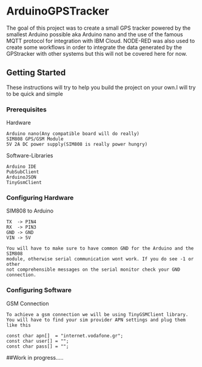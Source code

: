# ArduinoGPSTracker

The goal of this project was to create a small GPS tracker powered by the smallest Arduino possible aka Arduino nano and the use
of the famous MQTT protocol for integration with IBM Cloud.
NODE-RED was also used to create some workflows in order to integrate the data generated by the GPStracker with other systems but
this will not be covered here for now.

## Getting Started

These instructions will try to help you build the project on your own.I will try to be quick and simple

### Prerequisites

Hardware
```
Arduino nano(Any compatible board will do really)
SIM808 GPS/GSM Module
5V 2A DC power supply(SIM808 is really power hungry)
```
Software-Libraries
```
Arduino IDE
PubSubClient
ArduinoJSON
TinyGsmClient
```

### Configuring Hardware

SIM808 to Arduino
```
TX  -> PIN4
RX  -> PIN3
GND -> GND
VIN -> 5V

You will have to make sure to have common GND for the Arduino and the SIM808
module, otherwise serial communication wont work. If you do see -1 or other
not comprehensible messages on the serial monitor check your GND connection.
```
### Configuring Software

GSM Connection
```
To achieve a gsm connection we will be using TinyGSMClient library.
You will have to find your sim provider APN settings and plug them like this

const char apn[]  = "internet.vodafone.gr";
const char user[] = "";
const char pass[] = "";

```
##Work in progress.....
<!---  
End with an example of getting some data out of the system or using it for a little demo

## Running the tests

Explain how to run the automated tests for this system

### Break down into end to end tests

Explain what these tests test and why

```
Give an example
```

### And coding style tests

Explain what these tests test and why

```
Give an example
```

## Deployment

Add additional notes about how to deploy this on a live system

## Built With

* [Dropwizard](http://www.dropwizard.io/1.0.2/docs/) - The web framework used
* [Maven](https://maven.apache.org/) - Dependency Management
* [ROME](https://rometools.github.io/rome/) - Used to generate RSS Feeds

## Contributing

Please read [CONTRIBUTING.md](https://gist.github.com/PurpleBooth/b24679402957c63ec426) for details on our code of conduct, and the process for submitting pull requests to us.

## Versioning

We use [SemVer](http://semver.org/) for versioning. For the versions available, see the [tags on this repository](https://github.com/your/project/tags).

## Authors

* **Billie Thompson** - *Initial work* - [PurpleBooth](https://github.com/PurpleBooth)

See also the list of [contributors](https://github.com/your/project/contributors) who participated in this project.

## License

This project is licensed under the MIT License - see the [LICENSE.md](LICENSE.md) file for details

## Acknowledgments

* Hat tip to anyone who's code was used
* Inspiration
* etc


--->
